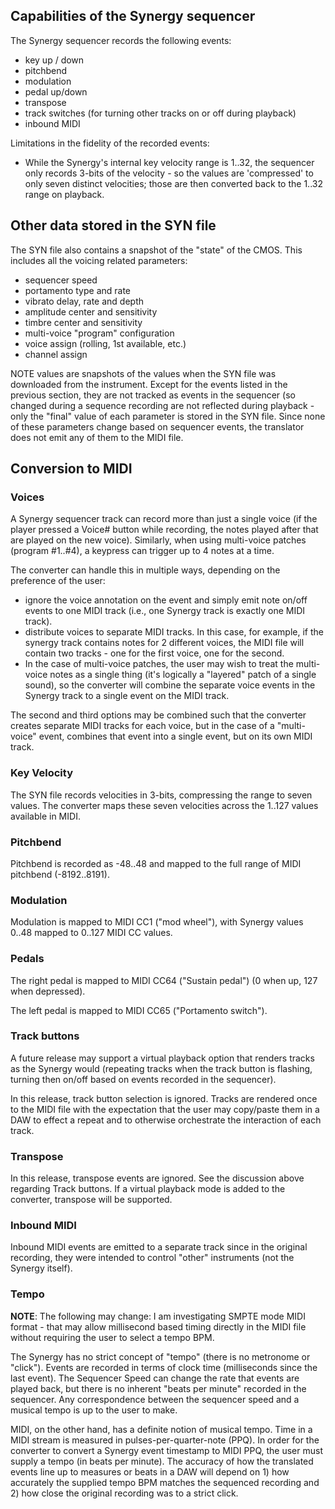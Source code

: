 
## Capabilities of the Synergy sequencer

The Synergy sequencer records the following events:

* key up / down
* pitchbend
* modulation
* pedal up/down
* transpose
* track switches (for turning other tracks on or off during playback)
* inbound MIDI

Limitations in the fidelity of the recorded events:

* While the Synergy's internal key velocity range is 1..32, the sequencer only records 3-bits of the velocity - so the values are 'compressed' to only seven distinct velocities; those are then converted back to the 1..32 range on playback.

## Other data stored in the SYN file

The SYN file also contains a snapshot of the "state" of the CMOS.  This includes all the voicing related parameters:

* sequencer speed
* portamento type and rate
* vibrato delay, rate and depth
* amplitude center and sensitivity
* timbre center and sensitivity
* multi-voice "program" configuration
* voice assign (rolling, 1st available, etc.)
* channel assign

NOTE values are snapshots of the values when the SYN file was downloaded from the instrument. Except for the events listed in the previous section, they are not tracked as events in the sequencer (so changed during a sequence recording are not reflected during playback - only the "final" value of each parameter  is stored in the SYN file.  Since none of these parameters change based on sequencer events, the translator does not emit any of them to the MIDI file.

## Conversion to MIDI

### Voices

A Synergy sequencer track can record more than just a single voice (if the player pressed a Voice# button while recording, the notes played after that are played on the new voice).  Similarly, when using multi-voice patches (program #1..#4), a keypress can trigger up to 4 notes at a time.

The converter can handle this in multiple ways, depending on the preference of the user:

* ignore the voice annotation on the event and simply emit note on/off events to one MIDI track (i.e., one Synergy track is exactly one MIDI track).
* distribute voices to separate MIDI tracks.  In this case, for example, if the synergy track contains notes for 2 different voices, the MIDI file will contain two tracks - one for the first voice, one for the second.
* In the case of multi-voice patches, the user may wish to treat the multi-voice notes as a single thing (it's logically a "layered" patch of a single sound), so the converter will combine the separate voice events in the Synergy track to a single event on the MIDI track.

The second and third options may be combined such that the converter creates separate MIDI tracks for each voice, but in the case of a "multi-voice" event, combines that event into a single event, but on its own MIDI track.

### Key Velocity

The SYN file records velocities in 3-bits, compressing the range to seven values.  The converter maps these seven velocities across the 1..127 values available in MIDI.

### Pitchbend

Pitchbend is recorded as -48..48 and mapped to the full range of MIDI pitchbend (-8192..8191).

### Modulation

Modulation is mapped to MIDI CC1 ("mod wheel"), with Synergy values 0..48 mapped to 0..127 MIDI CC values.

### Pedals

The right pedal is mapped to MIDI CC64 ("Sustain pedal") (0 when up, 127 when depressed).

The left pedal is mapped to MIDI CC65 ("Portamento switch").

### Track buttons

A future release may support a virtual playback option that renders tracks as the Synergy would (repeating tracks when the track button is flashing, turning then on/off based on events recorded in the sequencer).

In this release, track button selection is ignored.   Tracks are rendered once to the MIDI file with the expectation that the user may copy/paste them in a DAW to effect a repeat and to otherwise orchestrate the interaction of each track.

### Transpose

In this release, transpose events are ignored.  See the discussion above regarding Track buttons. If a virtual playback mode is added to the converter, transpose will be supported.

### Inbound MIDI

Inbound MIDI events are emitted to a separate track since in the original recording, they were intended to control "other" instruments (not the Synergy itself).

### Tempo

**NOTE**:  The following may change: I am investigating SMPTE mode MIDI format - that may allow millisecond based timing directly in the MIDI file without requiring the user to select a tempo BPM.

The Synergy has no strict concept of "tempo" (there is no metronome or "click").  Events are recorded in terms of clock time (milliseconds since the last event).  The Sequencer Speed can change the rate that events are played back, but there is no inherent "beats per minute" recorded in the sequencer.  Any correspondence between the sequencer speed and a musical tempo is up to the user to make.

MIDI, on the other hand, has a definite notion of musical tempo.  Time in a MIDI stream is measured in pulses-per-quarter-note (PPQ).  In order for the converter to convert a Synergy event timestamp to MIDI PPQ, the user must supply a tempo (in beats per minute).  The accuracy of how the translated events line up to measures or beats in a DAW will depend on 1) how accurately the supplied tempo BPM matches the sequenced recording and 2) how close the original recording was to a strict click.
